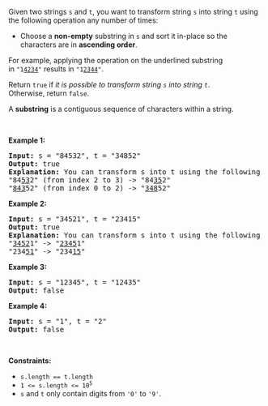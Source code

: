Given two strings&nbsp;`` s `` and `` t ``, you want to transform string&nbsp;`` s `` into string&nbsp;`` t `` using the following&nbsp;operation any number of times:

*   Choose a __non-empty__ substring in&nbsp;`` s ``&nbsp;and sort it in-place&nbsp;so the characters are in&nbsp;__ascending order__.

For example, applying the operation on the underlined substring in&nbsp;<code>"1<u>4234</u>"</code>&nbsp;results in <code>"1<u>2344</u>"</code>.

Return `` true `` if _it is possible to transform string `` s ``&nbsp;into string `` t ``_. Otherwise,&nbsp;return `` false ``.

A __substring__&nbsp;is a contiguous sequence of characters within a string.

&nbsp;

__Example 1:__

<pre>
<strong>Input:</strong> s = "84532", t = "34852"
<strong>Output:</strong> true
<strong>Explanation:</strong> You can transform s into t using the following sort operations:
"84<u>53</u>2" (from index 2 to 3) -&gt; "84<u>35</u>2"
"<u>843</u>52" (from index 0 to 2) -&gt; "<u>348</u>52"
</pre>

__Example 2:__

<pre>
<strong>Input:</strong> s = "34521", t = "23415"
<strong>Output:</strong> true
<strong>Explanation:</strong> You can transform s into t using the following sort operations:
"<u>3452</u>1" -&gt; "<u>2345</u>1"
"234<u>51</u>" -&gt; "234<u>15</u>"
</pre>

__Example 3:__

<pre>
<strong>Input:</strong> s = "12345", t = "12435"
<strong>Output:</strong> false
</pre>

__Example 4:__

<pre>
<strong>Input:</strong> s = "1", t = "2"
<strong>Output:</strong> false
</pre>

&nbsp;

__Constraints:__

*   `` s.length == t.length ``
*   <code>1 &lt;= s.length &lt;= 10<sup>5</sup></code>
*   `` s `` and `` t ``&nbsp;only contain digits from `` '0' `` to `` '9' ``.